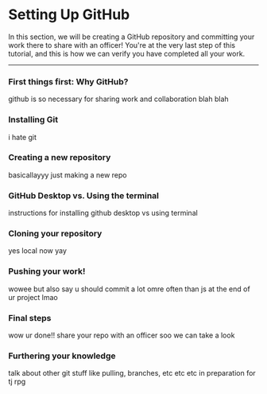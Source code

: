 # Setting Up GitHub

In this section, we will be creating a GitHub repository and committing your work there to share with an officer! 
You're at the very last step of this tutorial, and this is how we can verify you have completed all your work.

---

### First things first: Why GitHub?
github is so necessary for sharing work and collaboration blah blah

### Installing Git
i hate git

### Creating a new repository
basicallayyy just making a new repo

### GitHub Desktop vs. Using the terminal
instructions for installing github desktop vs using terminal

### Cloning your repository
yes local now yay

### Pushing your work!
wowee but also say u should commit a lot omre often than js at the end of ur project lmao

### Final steps
wow ur done!! share your repo with an officer soo we can take a look

### Furthering your knowledge
talk about other git stuff like pulling, branches, etc etc etc in preparation for tj rpg
